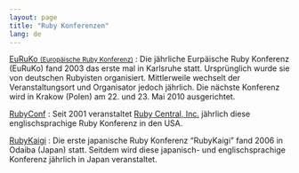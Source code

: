 ```yaml
---
layout: page
title: "Ruby Konferenzen"
lang: de
---
```


[EuRuKo <small>(Europäische Ruby Konferenz)</small>][1]
: Die jährliche Eurpäische Ruby Konferenz (EuRuKo) fand 2003 das erste
  mal in Karlsruhe statt. Ursprünglich wurde sie von deutschen Rubyisten
  organisiert. Mittlerweile wechselt der Veranstaltungsort und
  Organisator jedoch jährlich. Die nächste Konferenz wird in Krakow
  (Polen) am 22. und 23. Mai 2010 ausgerichtet.

[RubyConf][2]
: Seit 2001 veranstaltet [Ruby Central, Inc.][3] jährlich diese
  englischsprachige Ruby Konferenz in den USA.

[RubyKaigi][4]
: Die erste japanische Ruby Konferenz “RubyKaigi” fand 2006 in Odaiba
  (Japan) statt. Seitdem wird diese japanisch- und englischsprachige
  Konferenz jährlich in Japan veranstaltet.



[1]: http://euruko.org/
[2]: http://www.rubyconf.org/
[3]: http://www.rubycentral.org
[4]: http://rubykaigi.org/

